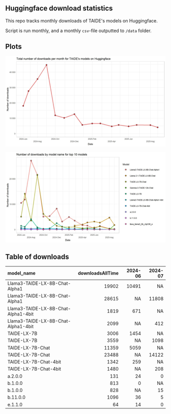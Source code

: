 ## Huggingface download statistics

This repo tracks monthly downloads of TAIDE's models on Huggingface.

Script is run monthly, and a monthly `csv`-file outputted to `/data` folder.

## Plots

!["Total downloads of TAIDE:s models on Huggingface."](https://github.com/nctu6/huggingface_stats/blob/main/plots/downloads_total.jpg)

!["Huggingface downloads by model plot."](https://github.com/nctu6/huggingface_stats/blob/main/plots/downloads_by_model.jpg)

## Table of downloads
|model_name                          | downloadsAllTime| 2024-06| 2024-07|
|:-----------------------------------|----------------:|-------:|-------:|
|Llama3-TAIDE-LX-8B-Chat-Alpha1      |            19902|   10491|      NA|
|Llama3-TAIDE-LX-8B-Chat-Alpha1      |            28615|      NA|   11808|
|Llama3-TAIDE-LX-8B-Chat-Alpha1-4bit |             1819|     671|      NA|
|Llama3-TAIDE-LX-8B-Chat-Alpha1-4bit |             2099|      NA|     412|
|TAIDE-LX-7B                         |             3006|    1454|      NA|
|TAIDE-LX-7B                         |             3559|      NA|    1098|
|TAIDE-LX-7B-Chat                    |            11359|    5059|      NA|
|TAIDE-LX-7B-Chat                    |            23488|      NA|   14122|
|TAIDE-LX-7B-Chat-4bit               |             1342|     259|      NA|
|TAIDE-LX-7B-Chat-4bit               |             1480|      NA|     208|
|a.2.0.0                             |              131|      24|       0|
|b.1.0.0                             |              813|       0|      NA|
|b.1.0.0                             |              828|      NA|      15|
|b.11.0.0                            |             1096|      36|       5|
|e.1.1.0                             |               64|      14|       0|

